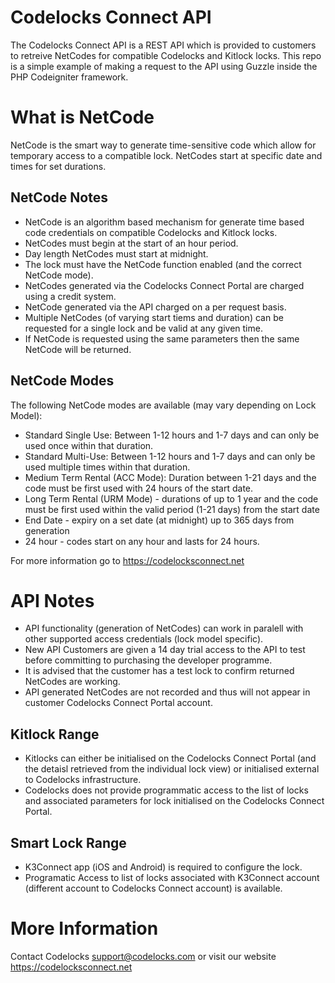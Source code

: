 # Codelocks Connect API

The Codelocks Connect API is a REST API which is provided to customers to retreive NetCodes for compatible Codelocks and Kitlock locks. This repo is a simple example of making a request to the API using Guzzle inside the PHP Codeigniter framework.

# What is NetCode

NetCode is the smart way to generate time-sensitive code which allow for temporary access to a compatible lock. NetCodes start at specific date and times for set durations.

## NetCode Notes

- NetCode is an algorithm based mechanism for generate time based code credentials on compatible Codelocks and Kitlock locks.
- NetCodes must begin at the start of an hour period.
- Day length NetCodes must start at midnight.
- The lock must have the NetCode function enabled (and the correct NetCode mode).
- NetCodes generated via the Codelocks Connect Portal are charged using a credit system.
- NetCode generated via the API charged on a per request basis.
- Multiple NetCodes (of varying start tiems and duration) can be requested for a single lock and be valid at any given time.
- If NetCode is requested using the same parameters then the same NetCode will be returned.

## NetCode Modes

The following NetCode modes are available (may vary depending on Lock Model):

- Standard Single Use: Between 1-12 hours and 1-7 days and can only be used once within that duration.
- Standard Multi-Use: Between 1-12 hours and 1-7 days and can only be used multiple times within that duration.
- Medium Term Rental (ACC Mode): Duration between 1-21 days and the code must be first used with 24 hours of the start date.
- Long Term Rental (URM Mode) - durations of up to 1 year and the code must be first used within the valid period (1-21 days) from the start date
- End Date - expiry on a set date (at midnight) up to 365 days from generation
- 24 hour - codes start on any hour and lasts for 24 hours.

For more information go to https://codelocksconnect.net

# API Notes

- API functionality (generation of NetCodes) can work in paralell with other supported access credentials (lock model specific).
- New API Customers are given a 14 day trial access to the API to test before committing to purchasing the developer programme.
- It is advised that the customer has a test lock to confirm returned NetCodes are working.
- API generated NetCodes are not recorded and thus will not appear in customer Codelocks Connect Portal account.

## Kitlock Range

- Kitlocks can either be initialised on the Codelocks Connect Portal (and the detaisl retrieved from the individual lock view) or initialised external to Codelocks infrastructure.
- Codelocks does not provide programmatic access to the list of locks and associated parameters for lock initialised on the Codelocks Connect Portal.

## Smart Lock Range

- K3Connect app (iOS and Android) is required to configure the lock.
- Programatic Access to list of locks associated with K3Connect account (different account to Codelocks Connect account) is available.

# More Information

Contact Codelocks support@codelocks.com or visit our website https://codelocksconnect.net  
